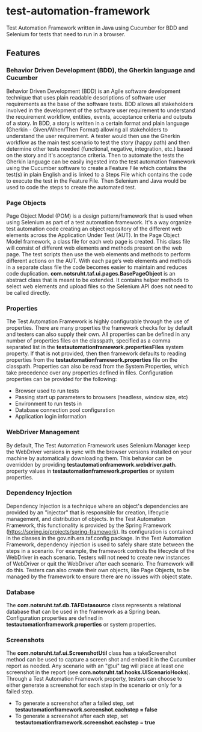 # test-automation-framework
Test Automation Framework written in Java using Cucumber for BDD and Selenium for tests that need to run in a browser.

## Features

### Behavior Driven Development (BDD), the Gherkin language and Cucumber
Behavior Driven Development (BDD) is an Agile software development technique that uses plain readable descriptions of software user requirements as the base of the software tests.  BDD allows all stakeholders involved in the development of the software user requirement to understand the requirement workflow, entities, events, acceptance criteria and outputs of a story.  In BDD, a story is written in a certain format and plain language (Gherkin - Given/When/Then Format) allowing all stakeholders to understand the user requirement. A tester would then use the Gherkin workflow as the main test scenario to test the story (happy path) and then determine other tests needed (functional, negative, integration, etc.) based on the story and it's acceptance criteria.  Then to automate the tests the Gherkin language can be easily ingested into the test automation framework using the Cucumber software to create a Feature File which contains the test(s) in plain English and is linked to a Steps File which contains the code to execute the test in the Feature File. Then Selenium and Java would be used to code the steps to create the automated test.  

### Page Objects
Page Object Model (POM) is a design pattern/framework that is used when using Selenium as part of a test automation framework.  It's a way organize test automation code creating an object repository of the different web elements across the Application Under Test (AUT). In the Page Object Model framework, a class file for each web page is created. This class file will consist of different web elements and methods present on the web page. The test scripts then use the web elements and methods to perform different actions on the AUT. With each page’s web elements and methods in a separate class file the code becomes easier to maintain and reduces code duplication. **com.notsruht.taf.ui.pages.BasePageObject** is an abstract class that is meant to be extended. It contains helper methods to select web elements and upload files so the Selenium API does not need to be called directly.

### Properties
The Test Automation Framework is highly configurable through the use of properties. There are many properties the framework checks for by default and testers can also supply their own. All properties can be defined in any number of properties files on the classpath, specified as a comma separated list in the **testautomationframework.propertiesFiles** system property. If that is not provided, then then framework defaults to reading properties from the **testautomationframework.properties** file on the classpath.  Properties can also be read from the System Properties, which take precedence over any properties defined in files. Configuration properties can be provided for the following:
- Browser used to run tests 
- Passing start up parameters to browsers (headless, window size, etc)
- Environment to run tests in
- Database connection pool configuration
- Application login information

### WebDriver Management
By default, The Test Automation Framework uses Selenium Manager keep the WebDriver versions in sync with the browser versions installed on your machine by automatically downloading them.
This behavior can be overridden by providing **testautomationframework.webdriver.path.<browser>** property values in **testautomationframework.properties** or system properties.

### Dependency Injection
Dependency Injection is a technique where an object's dependencies are provided by an "injector" that is responsible for creation, lifecycle management, and distribution of objects. In the Test Automation Framework, this functionality is provided by the Spring Framework (https://spring.io/projects/spring-framework). Its configuration is contained in the classes in the gov.nih.era.taf.config package.
In the Test Automation Framework, dependency injection is used to safely share state between the steps in a scenario. For example, the framework controls the lifecycle of the WebDriver in each scenario. Testers will not need to create new instances of WebDriver or quit the WebDriver after each scenario. The framework will do this. Testers can also create their own objects, like Page Objects, to be managed by the framework to ensure there are no issues with object state.

### Database
The **com.notsruht.taf.db.TAFDatasource** class represents a relational database that can be used in the framework as a Spring bean. Configuration properties are defined in **testautomationframework.properties** or system properties.

### Screenshots
The **com.notsruht.taf.ui.ScreenshotUtil** class has a takeScreenshot method can be used to capture a screen shot and embed it in the Cucumber report as needed. 
Any scenario with an "@ui" tag will place at least one screenshot in the report (see **com.notsruht.taf.hooks.UIScenarioHooks**). Through a Test Automation Framework property, testers can choose to either generate a screenshot for each step in the scenario or only for a failed step.
- To generate a screenshot after a failed step, set **testautomationframework.screenshot.eachstep = false**
- To generate a screenshot after each step, set **testautomationframework.screenshot.eachstep = true**
